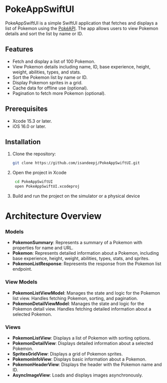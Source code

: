 # PokeAppSwiftUI

PokeAppSwiftUI is a simple SwiftUI application that fetches and displays a list of Pokemon using the [PokéAPI](https://pokeapi.co/). The app allows users to view Pokemon details and sort the list by name or ID.

## Features

- Fetch and display a list of 100 Pokemon.
- View Pokemon details including name, ID, base experience, height, weight, abilities, types, and stats.
- Sort the Pokemon list by name or ID.
- Display Pokemon sprites in a grid.
- Cache data for offline use (optional).
- Pagination to fetch more Pokemon (optional).

## Prerequisites

- Xcode 15.3 or later.
- iOS 16.0 or later.

## Installation

1. Clone the repository:
   ```bash
   git clone https://github.com/isandeepj/PokeAppSwiftUI.git

2. Open the project in Xcode
   ```bash
    cd PokeAppSwiftUI
    open PokeAppSwiftUI.xcodeproj   
3. Build and run the project on the simulator or a physical device


# Architecture Overview

### Models
- **PokemonSummary**: Represents a summary of a Pokemon with properties for name and URL.
- **Pokemon**: Represents detailed information about a Pokemon, including base experience, height, weight, abilities, types, stats, and sprites.
- **PokemonListResponse**: Represents the response from the Pokemon list endpoint.

### View Models
- **PokemonListViewModel**: Manages the state and logic for the Pokemon list view. Handles fetching Pokemon, sorting, and pagination.
- **PokemonDetailViewModel**: Manages the state and logic for the Pokemon detail view. Handles fetching detailed information about a selected Pokemon.

### Views
- **PokemonListView**: Displays a list of Pokemon with sorting options.
- **PokemonDetailView**: Displays detailed information about a selected Pokemon.
- **SpritesGridView**: Displays a grid of Pokemon sprites.
- **PokemonInfoView**: Displays basic information about a Pokemon.
- **PokemonHeaderView**: Displays the header with the Pokemon name and ID.
- **AsyncImageView**: Loads and displays images asynchronously.
